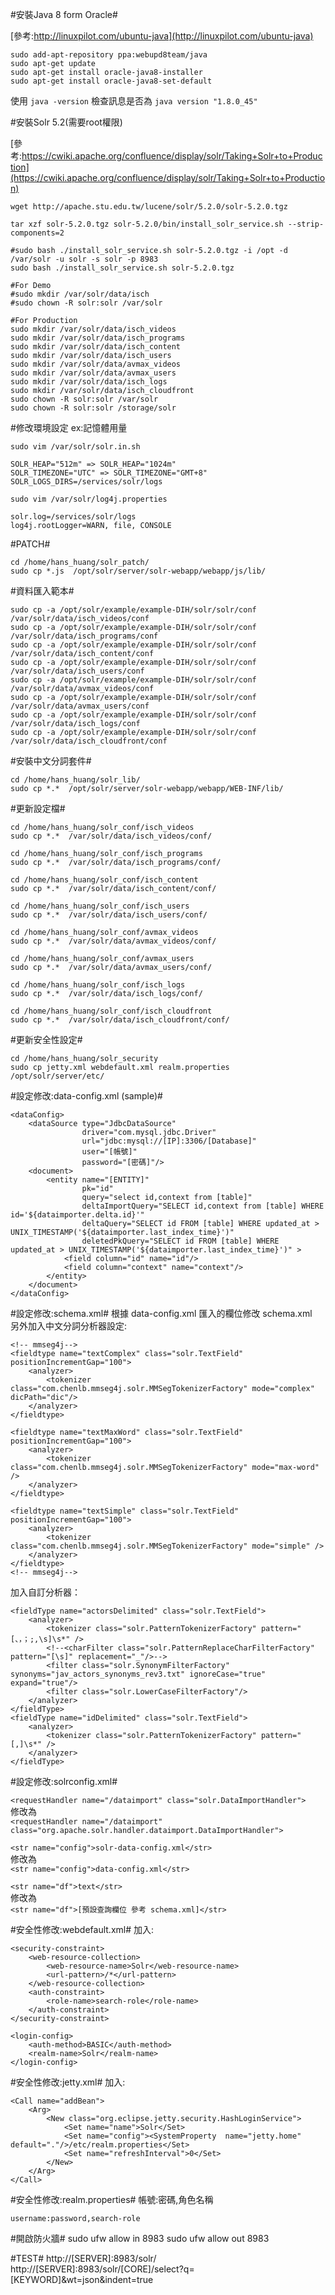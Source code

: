 #安裝Java 8 form Oracle#

[參考:http://linuxpilot.com/ubuntu-java](http://linuxpilot.com/ubuntu-java)

	sudo add-apt-repository ppa:webupd8team/java
	sudo apt-get update
	sudo apt-get install oracle-java8-installer
	sudo apt-get install oracle-java8-set-default

使用 `java -version` 檢查訊息是否為 `java version "1.8.0_45"`


#安裝Solr 5.2(需要root權限)

[參考:https://cwiki.apache.org/confluence/display/solr/Taking+Solr+to+Production](https://cwiki.apache.org/confluence/display/solr/Taking+Solr+to+Production)

	wget http://apache.stu.edu.tw/lucene/solr/5.2.0/solr-5.2.0.tgz

	tar xzf solr-5.2.0.tgz solr-5.2.0/bin/install_solr_service.sh --strip-components=2

	#sudo bash ./install_solr_service.sh solr-5.2.0.tgz -i /opt -d /var/solr -u solr -s solr -p 8983
	sudo bash ./install_solr_service.sh solr-5.2.0.tgz

	#For Demo
	#sudo mkdir /var/solr/data/isch
	#sudo chown -R solr:solr /var/solr

	#For Production
	sudo mkdir /var/solr/data/isch_videos
	sudo mkdir /var/solr/data/isch_programs
	sudo mkdir /var/solr/data/isch_content
	sudo mkdir /var/solr/data/isch_users
	sudo mkdir /var/solr/data/avmax_videos
	sudo mkdir /var/solr/data/avmax_users
	sudo mkdir /var/solr/data/isch_logs
	sudo mkdir /var/solr/data/isch_cloudfront
	sudo chown -R solr:solr /var/solr
	sudo chown -R solr:solr /storage/solr


#修改環境設定 ex:記憶體用量

	sudo vim /var/solr/solr.in.sh

	SOLR_HEAP="512m" => SOLR_HEAP="1024m"  
	SOLR_TIMEZONE="UTC" => SOLR_TIMEZONE="GMT+8"
	SOLR_LOGS_DIRS=/services/solr/logs

	sudo vim /var/solr/log4j.properties

	solr.log=/services/solr/logs
	log4j.rootLogger=WARN, file, CONSOLE

#PATCH#

	cd /home/hans_huang/solr_patch/
	sudo cp *.js  /opt/solr/server/solr-webapp/webapp/js/lib/


#資料匯入範本#

	sudo cp -a /opt/solr/example/example-DIH/solr/solr/conf /var/solr/data/isch_videos/conf
	sudo cp -a /opt/solr/example/example-DIH/solr/solr/conf /var/solr/data/isch_programs/conf
	sudo cp -a /opt/solr/example/example-DIH/solr/solr/conf /var/solr/data/isch_content/conf
	sudo cp -a /opt/solr/example/example-DIH/solr/solr/conf /var/solr/data/isch_users/conf
	sudo cp -a /opt/solr/example/example-DIH/solr/solr/conf /var/solr/data/avmax_videos/conf
	sudo cp -a /opt/solr/example/example-DIH/solr/solr/conf /var/solr/data/avmax_users/conf
	sudo cp -a /opt/solr/example/example-DIH/solr/solr/conf /var/solr/data/isch_logs/conf
	sudo cp -a /opt/solr/example/example-DIH/solr/solr/conf /var/solr/data/isch_cloudfront/conf

#安裝中文分詞套件#

	cd /home/hans_huang/solr_lib/
	sudo cp *.*  /opt/solr/server/solr-webapp/webapp/WEB-INF/lib/

#更新設定檔#

	cd /home/hans_huang/solr_conf/isch_videos
	sudo cp *.*  /var/solr/data/isch_videos/conf/

	cd /home/hans_huang/solr_conf/isch_programs
	sudo cp *.*  /var/solr/data/isch_programs/conf/

	cd /home/hans_huang/solr_conf/isch_content
	sudo cp *.*  /var/solr/data/isch_content/conf/

	cd /home/hans_huang/solr_conf/isch_users
	sudo cp *.*  /var/solr/data/isch_users/conf/

	cd /home/hans_huang/solr_conf/avmax_videos
	sudo cp *.*  /var/solr/data/avmax_videos/conf/

	cd /home/hans_huang/solr_conf/avmax_users
	sudo cp *.*  /var/solr/data/avmax_users/conf/

	cd /home/hans_huang/solr_conf/isch_logs
	sudo cp *.*  /var/solr/data/isch_logs/conf/

	cd /home/hans_huang/solr_conf/isch_cloudfront
	sudo cp *.*  /var/solr/data/isch_cloudfront/conf/

#更新安全性設定#

	cd /home/hans_huang/solr_security
	sudo cp jetty.xml webdefault.xml realm.properties /opt/solr/server/etc/

#設定修改:data-config.xml (sample)#

	<dataConfig>
		<dataSource type="JdbcDataSource"
					driver="com.mysql.jdbc.Driver"
					url="jdbc:mysql://[IP]:3306/[Database]"
					user="[帳號]"
					password="[密碼]"/>
		<document>
			<entity name="[ENTITY]"  
					pk="id"
					query="select id,context from [table]"
					deltaImportQuery="SELECT id,context from [table] WHERE id='${dataimporter.delta.id}'"
					deltaQuery="SELECT id FROM [table] WHERE updated_at > UNIX_TIMESTAMP('${dataimporter.last_index_time}')"
					deletedPkQuery="SELECT id FROM [table] WHERE updated_at > UNIX_TIMESTAMP('${dataimporter.last_index_time}')" >
				<field column="id" name="id"/>
				<field column="context" name="context"/>       
			</entity>
		</document>
	</dataConfig>

#設定修改:schema.xml#
根據 data-config.xml 匯入的欄位修改 schema.xml  
另外加入中文分詞分析器設定:

	<!-- mmseg4j-->
	<fieldtype name="textComplex" class="solr.TextField" positionIncrementGap="100">
		<analyzer>
			<tokenizer class="com.chenlb.mmseg4j.solr.MMSegTokenizerFactory" mode="complex" dicPath="dic"/>
		</analyzer>
	</fieldtype>

	<fieldtype name="textMaxWord" class="solr.TextField" positionIncrementGap="100">
		<analyzer>
			<tokenizer class="com.chenlb.mmseg4j.solr.MMSegTokenizerFactory" mode="max-word" />
		</analyzer>
	</fieldtype>

	<fieldtype name="textSimple" class="solr.TextField" positionIncrementGap="100">
		<analyzer>
			<tokenizer class="com.chenlb.mmseg4j.solr.MMSegTokenizerFactory" mode="simple" />
		</analyzer>
	</fieldtype>
	<!-- mmseg4j-->

加入自訂分析器：

	<fieldType name="actorsDelimited" class="solr.TextField">
		<analyzer>
			<tokenizer class="solr.PatternTokenizerFactory" pattern="[、，；;,\s]\s*" />
			<!--<charFilter class="solr.PatternReplaceCharFilterFactory" pattern="[\s]" replacement="_"/>-->		
			<filter class="solr.SynonymFilterFactory" synonyms="jav_actors_synonyms_rev3.txt" ignoreCase="true" expand="true"/>
			<filter class="solr.LowerCaseFilterFactory"/>
		</analyzer>
	</fieldType>
	<fieldType name="idDelimited" class="solr.TextField">
		<analyzer>
			<tokenizer class="solr.PatternTokenizerFactory" pattern="[,]\s*" />
		</analyzer>
	</fieldType>

#設定修改:solrconfig.xml#

`<requestHandler name="/dataimport" class="solr.DataImportHandler">`  
修改為  
`<requestHandler name="/dataimport" class="org.apache.solr.handler.dataimport.DataImportHandler">`

`<str name="config">solr-data-config.xml</str>`  
修改為  
`<str name="config">data-config.xml</str>`

`<str name="df">text</str>`  
修改為  
`<str name="df">[預設查詢欄位 參考 schema.xml]</str>`


#安全性修改:webdefault.xml#
加入:  

	<security-constraint>
		<web-resource-collection>
			<web-resource-name>Solr</web-resource-name>
			<url-pattern>/*</url-pattern>
		</web-resource-collection>
		<auth-constraint>
			<role-name>search-role</role-name>
		</auth-constraint>
	</security-constraint>

	<login-config>
		<auth-method>BASIC</auth-method>
		<realm-name>Solr</realm-name>
	</login-config>

#安全性修改:jetty.xml#
加入:

	<Call name="addBean">
		<Arg>
			<New class="org.eclipse.jetty.security.HashLoginService">
				<Set name="name">Solr</Set>
				<Set name="config"><SystemProperty  name="jetty.home" default="."/>/etc/realm.properties</Set>
				<Set name="refreshInterval">0</Set>
			</New>
		</Arg>
	</Call>

#安全性修改:realm.properties#
帳號:密碼,角色名稱  

	username:password,search-role

#開啟防火牆#
	sudo ufw allow in 8983
	sudo ufw allow out 8983

#TEST#
	http://[SERVER]:8983/solr/
	http://[SERVER]:8983/solr/[CORE]/select?q=[KEYWORD]&wt=json&indent=true
